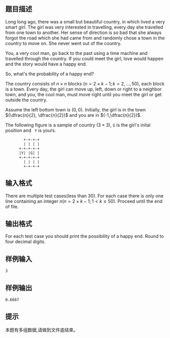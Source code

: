 ## 题目描述

Long long ago, there was a small but beautiful country, in which lived a very smart girl. The girl was very interested in travelling, every day she travelled from one town to another. Her sense of direction is so bad that she always forgot the road which she had came from and randomly chose a town in the country to move on. She never went out of the country.

You, a very cool man, go back to the past using a time machine and travelled through the country. If you could meet the girl, love would happen and the story would have a happy end.

So, what's the probability of a happy end?

The country consists of $n\times n$ blocks $(n = 2\times k - 1; k = 2,...,50)$, each block is a town. Every day, the girl can move up, left, down or right to a neighbor town, and you, the cool man, must move right until you meet the girl or get outside the country.

Assume the left bottom town is $(0, 0)$. Initially, the girl is in the town $(\dfrac{n}{2}, \dfrac{n}{2})$ and you are in $(-1,\dfrac{n}{2})$.

The following figure is a sample of country $(3 \times 3)$, `G` is the girl's inital position and ` Y` is yours.

```plain
        +-+-+-+
        | | | |
      +-+-+-+-+
      |Y| |G| |
      +-+-+-+-+
        | | | |
        +-+-+-+
```


## 输入格式

There are multiple test cases(less than $30$). For each case there is only one line containing an integer $n (n = 2 \times k - 1; 1 < k \leq 50)$. Proceed until the end of file. 

## 输出格式

For each test case you should print the possibility of a happy end. Round to four decimal digits. 


## 样例输入

```plain
3
```

## 样例输出

```plain
0.6667
```

## 提示

本题有多组数据,请做到文件底结束。



